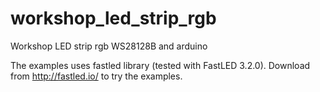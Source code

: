 # workshop_led_strip_rgb
Workshop LED strip rgb WS28128B and arduino

The examples uses fastled library (tested with FastLED 3.2.0). 
Download from http://fastled.io/ to try the examples.  
